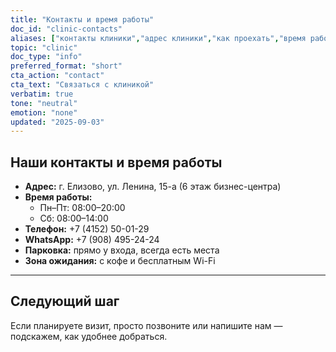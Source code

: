 ```yaml
---
title: "Контакты и время работы"
doc_id: "clinic-contacts"
aliases: ["контакты клиники","адрес клиники","как проехать","время работы","телефон клиники"]
topic: "clinic"
doc_type: "info"
preferred_format: "short"
cta_action: "contact"
cta_text: "Связаться с клиникой"
verbatim: true
tone: "neutral"
emotion: "none"
updated: "2025-09-03"
---
```


## Наши контакты и время работы
- **Адрес:** г. Елизово, ул. Ленина, 15-а (6 этаж бизнес-центра)  
- **Время работы:**  
  - Пн–Пт: 08:00–20:00  
  - Сб: 08:00–14:00  
- **Телефон:** +7 (4152) 50-01-29  
- **WhatsApp:** +7 (908) 495-24-24  
- **Парковка:** прямо у входа, всегда есть места  
- **Зона ожидания:** с кофе и бесплатным Wi-Fi  

---

## Следующий шаг
Если планируете визит, просто позвоните или напишите нам — подскажем, как удобнее добраться.
